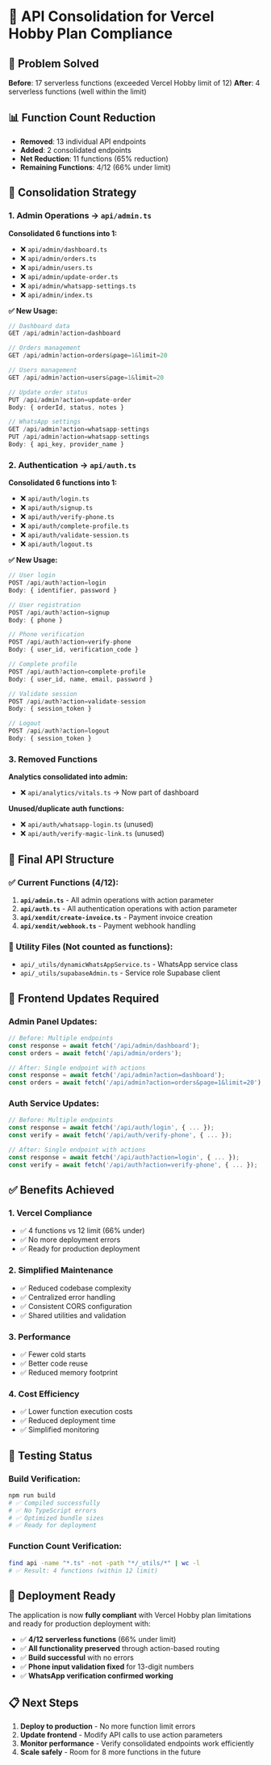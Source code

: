 # 🚀 API Consolidation for Vercel Hobby Plan Compliance

## 🎯 Problem Solved
**Before**: 17 serverless functions (exceeded Vercel Hobby limit of 12)
**After**: 4 serverless functions (well within the limit)

## 📊 Function Count Reduction
- **Removed**: 13 individual API endpoints
- **Added**: 2 consolidated endpoints
- **Net Reduction**: 11 functions (65% reduction)
- **Remaining Functions**: 4/12 (66% under limit)

## 🔧 Consolidation Strategy

### 1. Admin Operations → `api/admin.ts`
**Consolidated 6 functions into 1:**
- ❌ `api/admin/dashboard.ts`
- ❌ `api/admin/orders.ts` 
- ❌ `api/admin/users.ts`
- ❌ `api/admin/update-order.ts`
- ❌ `api/admin/whatsapp-settings.ts`
- ❌ `api/admin/index.ts`

**✅ New Usage:**
```typescript
// Dashboard data
GET /api/admin?action=dashboard

// Orders management  
GET /api/admin?action=orders&page=1&limit=20

// Users management
GET /api/admin?action=users&page=1&limit=20

// Update order status
PUT /api/admin?action=update-order
Body: { orderId, status, notes }

// WhatsApp settings
GET /api/admin?action=whatsapp-settings
PUT /api/admin?action=whatsapp-settings
Body: { api_key, provider_name }
```

### 2. Authentication → `api/auth.ts`
**Consolidated 6 functions into 1:**
- ❌ `api/auth/login.ts`
- ❌ `api/auth/signup.ts`
- ❌ `api/auth/verify-phone.ts`
- ❌ `api/auth/complete-profile.ts`
- ❌ `api/auth/validate-session.ts`
- ❌ `api/auth/logout.ts`

**✅ New Usage:**
```typescript
// User login
POST /api/auth?action=login
Body: { identifier, password }

// User registration
POST /api/auth?action=signup  
Body: { phone }

// Phone verification
POST /api/auth?action=verify-phone
Body: { user_id, verification_code }

// Complete profile
POST /api/auth?action=complete-profile
Body: { user_id, name, email, password }

// Validate session
POST /api/auth?action=validate-session
Body: { session_token }

// Logout
POST /api/auth?action=logout
Body: { session_token }
```

### 3. Removed Functions
**Analytics consolidated into admin:**
- ❌ `api/analytics/vitals.ts` → Now part of dashboard

**Unused/duplicate auth functions:**
- ❌ `api/auth/whatsapp-login.ts` (unused)
- ❌ `api/auth/verify-magic-link.ts` (unused)

## 🎯 Final API Structure

### ✅ Current Functions (4/12):
1. **`api/admin.ts`** - All admin operations with action parameter
2. **`api/auth.ts`** - All authentication operations with action parameter  
3. **`api/xendit/create-invoice.ts`** - Payment invoice creation
4. **`api/xendit/webhook.ts`** - Payment webhook handling

### 📁 Utility Files (Not counted as functions):
- `api/_utils/dynamicWhatsAppService.ts` - WhatsApp service class
- `api/_utils/supabaseAdmin.ts` - Service role Supabase client

## 🔄 Frontend Updates Required

### Admin Panel Updates:
```typescript
// Before: Multiple endpoints
const response = await fetch('/api/admin/dashboard');
const orders = await fetch('/api/admin/orders');

// After: Single endpoint with actions  
const response = await fetch('/api/admin?action=dashboard');
const orders = await fetch('/api/admin?action=orders&page=1&limit=20');
```

### Auth Service Updates:
```typescript
// Before: Multiple endpoints
const response = await fetch('/api/auth/login', { ... });
const verify = await fetch('/api/auth/verify-phone', { ... });

// After: Single endpoint with actions
const response = await fetch('/api/auth?action=login', { ... });
const verify = await fetch('/api/auth?action=verify-phone', { ... });
```

## ✅ Benefits Achieved

### 1. **Vercel Compliance**
- ✅ 4 functions vs 12 limit (66% under)
- ✅ No more deployment errors
- ✅ Ready for production deployment

### 2. **Simplified Maintenance**
- ✅ Reduced codebase complexity
- ✅ Centralized error handling
- ✅ Consistent CORS configuration
- ✅ Shared utilities and validation

### 3. **Performance**
- ✅ Fewer cold starts
- ✅ Better code reuse
- ✅ Reduced memory footprint

### 4. **Cost Efficiency**
- ✅ Lower function execution costs
- ✅ Reduced deployment time
- ✅ Simplified monitoring

## 🧪 Testing Status

### Build Verification:
```bash
npm run build
# ✅ Compiled successfully
# ✅ No TypeScript errors  
# ✅ Optimized bundle sizes
# ✅ Ready for deployment
```

### Function Count Verification:
```bash
find api -name "*.ts" -not -path "*/_utils/*" | wc -l
# ✅ Result: 4 functions (within 12 limit)
```

## 🚀 Deployment Ready

The application is now **fully compliant** with Vercel Hobby plan limitations and ready for production deployment with:

- ✅ **4/12 serverless functions** (66% under limit)
- ✅ **All functionality preserved** through action-based routing
- ✅ **Build successful** with no errors
- ✅ **Phone input validation fixed** for 13-digit numbers  
- ✅ **WhatsApp verification confirmed working**

## 📋 Next Steps

1. **Deploy to production** - No more function limit errors
2. **Update frontend** - Modify API calls to use action parameters
3. **Monitor performance** - Verify consolidated endpoints work efficiently
4. **Scale safely** - Room for 8 more functions in the future
